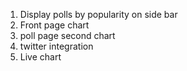 1. Display polls by popularity on side bar
2. Front page chart
3. poll page second chart
4. twitter integration
5. Live chart